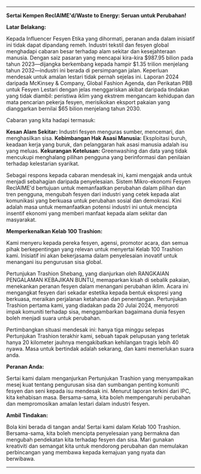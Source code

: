 ---

**Sertai Kempen ReclAIME'd/Waste to Energy: Seruan untuk Perubahan!**

**Latar Belakang:**

Kepada Influencer Fesyen Etika yang dihormati, peranan anda dalam inisiatif ini tidak dapat dipandang remeh. Industri tekstil dan fesyen global menghadapi cabaran besar terhadap alam sekitar dan kesejahteraan manusia. Dengan saiz pasaran yang mencapai kira-kira $987.95 bilion pada tahun 2023—dijangka berkembang kepada hampir $1.35 trilion menjelang tahun 2032—industri ini berada di persimpangan jalan. Keperluan mendesak untuk amalan lestari tidak pernah sejelas ini. Laporan 2024 daripada McKinsey & Company, Global Fashion Agenda, dan Perikatan PBB untuk Fesyen Lestari dengan jelas menggariskan akibat daripada tindakan yang tidak diambil: peristiwa iklim yang ekstrem mengancam kehidupan dan mata pencarian pekerja fesyen, merisikokan eksport pakaian yang dianggarkan bernilai $65 bilion menjelang tahun 2030.

Cabaran yang kita hadapi termasuk:

**Kesan Alam Sekitar:** Industri fesyen menguras sumber, mencemari, dan menghasilkan sisa.
**Kebimbangan Hak Asasi Manusia:** Eksploitasi buruh, keadaan kerja yang buruk, dan pelanggaran hak asasi manusia adalah isu yang meluas.
**Kekurangan Ketelusan:** Greenwashing dan data yang tidak mencukupi menghalang pilihan pengguna yang berinformasi dan penilaian terhadap kelestarian syarikat.

Sebagai respons kepada cabaran mendesak ini, kami mengajak anda untuk menjadi sebahagian daripada penyelesaian. Sistem Mikro-ekonomi Fesyen ReclAIME'd bertujuan untuk memanfaatkan perubahan dalam pilihan dan tren pengguna, mengubah fesyen dari industri yang cetek kepada alat komunikasi yang berkuasa untuk perubahan sosial dan demokrasi. Kini adalah masa untuk memanfaatkan potensi industri ini untuk mencipta insentif ekonomi yang memberi manfaat kepada alam sekitar dan masyarakat.

**Memperkenalkan Kelab 100 Trashion:**

Kami menyeru kepada pereka fesyen, agensi, promotor acara, dan semua pihak berkepentingan yang relevan untuk menyertai Kelab 100 Trashion kami. Inisiatif ini akan bekerjasama dalam penyelesaian inovatif untuk menangani isu pengurusan sisa global.

Pertunjukan Trashion Shebang, yang dianjurkan oleh RANGKAIAN PENGALAMAN KEBAJIKAN BUNTU, memaparkan kisah di sebalik pakaian, menekankan peranan fesyen dalam menangani perubahan iklim. Acara ini mengangkat fesyen dari sekadar estetika kepada bentuk ekspresi yang berkuasa, meraikan perjalanan ketahanan dan penentangan. Pertunjukan Trashion pertama kami, yang diadakan pada 20 Julai 2024, menyoroti impak komuniti terhadap sisa, menggambarkan bagaimana dunia fesyen boleh menjadi suara untuk perubahan.

Pertimbangkan situasi mendesak ini: hanya tiga minggu selepas Pertunjukan Trashion terakhir kami, sebuah tapak pelupusan yang terletak hanya 20 kilometer jauhnya mengakibatkan kehilangan tragis lebih 40 nyawa. Masa untuk bertindak adalah sekarang, dan kami memerlukan suara anda.

**Peranan Anda:**

Sertai kami dalam menganjurkan Pertunjukan Trashion yang menyampaikan mesej kuat tentang pengurusan sisa dan sumbangan penting komuniti fesyen dan seni kepada isu mendesak ini. Menurut laporan terkini dari IPC, kita kehabisan masa. Bersama-sama, kita boleh mempengaruhi perubahan dan mempromosikan amalan lestari dalam industri fesyen.

**Ambil Tindakan:**

Bola kini berada di tangan anda! Sertai kami dalam Kelab 100 Trashion. Bersama-sama, kita boleh mencipta penyelesaian yang bermakna dan mengubah pendekatan kita terhadap fesyen dan sisa. Mari gunakan kreativiti dan semangat kita untuk mendorong perubahan dan memulakan perbincangan yang membawa kepada kemajuan yang nyata dan berwibawa.

---